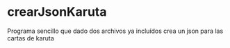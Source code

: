 # crearJsonKaruta
 Programa sencillo que dado dos archivos ya incluídos crea un json para las cartas de karuta

